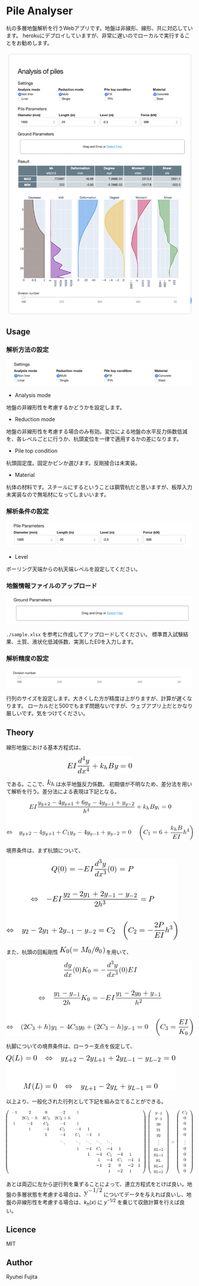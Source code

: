 # Pile Analyser

杭の多層地盤解析を行うWebアプリです。地盤は非線形、線形、共に対応しています。
herokuにデプロイしていますが、非常に遅いのでローカルで実行することをお勧めします。

![](./assets/screenshot.png)


## Usage

### 解析方法の設定

![](./assets/screenshot2.png)

- Analysis mode

地盤の非線形性を考慮するかどうかを設定します。

- Reduction mode

地盤の非線形性を考慮する場合のみ有効。変位による地盤の水平反力係数低減を、各レベルごとに行うか、杭頭変位を一律で適用するかの差になります。

- Pile top condition

杭頭固定度。固定かピンか選びます。反剛接合は未実装。

- Material

杭体の材料です。スチールにするということは鋼管杭だと思いますが、板厚入力未実装なので無垢材になってしまいいます。

### 解析条件の設定

![](./assets/screenshot3.png)

- Level

ボーリング天端からの杭天端レベルを設定してください。

### 地盤情報ファイルのアップロード

![](./assets/screenshot4.png)

`./sample.xlsx` を参考に作成してアップロードしてください。
標準貫入試験結果、土質、液状化低減係数、実測したE0を入力します。

### 解析精度の設定

![](./assets/screenshot5.png)

行列のサイズを設定します。大きくした方が精度は上がりますが、計算が遅くなります。
ローカルだと500でもまず問題ないですが、ウェブアプリ上だとかなり厳しいです。気をつけてください。

## Theory

線形地盤における基本方程式は、

<div align="center"><img src="./assets/tex/texclip20200427102410.png"></div>

である。ここで、![](./assets/tex/texclip20200427102932.png) は水平地盤反力係数。
初期値が不明なため、差分法を用いて解析を行う。差分法による表現は下記となる。

![](./assets/tex/texclip20200427102327.png)

境界条件は、まず杭頭について、

![](./assets/tex/texclip20200427102445.png)

また、杭頭の回転剛性 ![](./assets/tex/texclip20200427102535.png) を用いて、

![](./assets/tex/texclip20200427102610.png)

杭脚についての境界条件は、ローラー支点を仮定して、

![](./assets/tex/texclip20200427102714.png)

以上より、一般化された行列として下記を組み立てることができる。

![](./assets/tex/texclip20200427102750.png)

あとは両辺に左から逆行列を乗ずることによって、連立方程式をとけば良い。地盤の多層状態を考慮する場合は、![](./assets/tex/texclip20200427102820.png) についてデータを与えれば良いし、地盤の非線形性を考慮する場合は、$k_h(x)$ に $y^{-1/2}$ を乗じて収斂計算を行えば良い。


## Licence
MIT


## Author
Ryuhei Fujita
